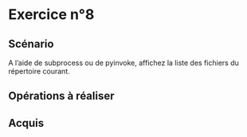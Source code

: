 # Exercice n°8

## Scénario

A l’aide de subprocess ou de pyinvoke, affichez la liste des fichiers du répertoire courant.

## Opérations à réaliser

## Acquis
